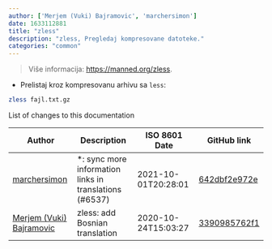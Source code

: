 ```yaml
---
author: ['Merjem (Vuki) Bajramovic', 'marchersimon']
date: 1633112881
title: "zless"
description: "zless, Pregledaj kompresovane datoteke."
categories: "common"
---
```

> Više informacija: <https://manned.org/zless>.

- Prelistaj kroz kompresovanu arhivu sa `less`:

```bash
zless fajl.txt.gz
```
List of changes to this documentation


Author | Description | ISO 8601 Date | GitHub link
------|-----|-----|-----
[marchersimon](mailto:50295997+marchersimon@users.noreply.github.com) | *: sync more information links in translations (#6537) | 2021-10-01T20:28:01 | [642dbf2e972e](https://github.com/tldr-pages/tldr/commit/642dbf2e972e388fab8c84ba3b4685fb862b6454)
[Merjem (Vuki) Bajramovic](mailto:merjembajramovic8@gmail.com) | zless: add Bosnian translation | 2020-10-24T15:03:27 | [3390985762f1](https://github.com/tldr-pages/tldr/commit/3390985762f1830a0e6cb7d0b03cfcbff73869cd)

